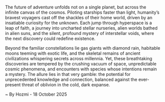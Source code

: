 
The future of adventure unfolds not on a single planet, but across the infinite canvas of the cosmos. Piloting starships faster than light, humanity’s bravest voyagers cast off the shackles of their home world, driven by an insatiable curiosity for the unknown. Each jump through hyperspace is a leap of faith, a journey into uncharted stellar nurseries, alien worlds bathed in alien suns, and the silent, profound mystery of interstellar voids, where the next discovery could redefine existence.

Beyond the familiar constellations lie gas giants with diamond rain, habitable moons teeming with exotic life, and the skeletal remains of ancient civilizations whispering secrets across millennia. Yet, these breathtaking discoveries are tempered by the crushing vacuum of space, unpredictable cosmic phenomena, and encounters with species whose intentions remain a mystery. The allure lies in that very gamble: the potential for unprecedented knowledge and connection, balanced against the ever-present threat of oblivion in the cold, dark expanse.

~ By Hozmi - 18 October 2025
